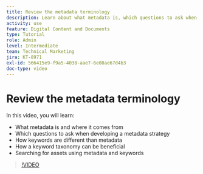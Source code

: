 ```yaml
---
title: Review the metadata terminology
description: Learn about what metadata is, which questions to ask when developing a metadata strategy, and more in [!UICONTROL Workfront DAM].
activity: use
feature: Digital Content and Documents
type: Tutorial
role: Admin
level: Intermediate
team: Technical Marketing
jira: KT-8971
exl-id: 566415e9-f9a5-4038-aae7-6e08ae67d4b3
doc-type: video
---
```

# Review the metadata terminology

In this video, you will learn:

* What metadata is and where it comes from
* Which questions to ask when developing a metadata strategy
* How keywords are different than metadata
* How a keyword taxonomy can be beneficial
* Searching for assets using metadata and keywords

>[!VIDEO](https://video.tv.adobe.com/v/335234/?quality=12&learn=on&enablevpops)
